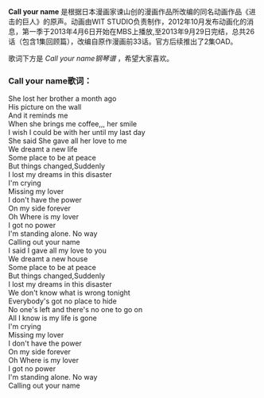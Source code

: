 

**Call your name** 是根据日本漫画家谏山创的漫画作品所改编的同名动画作品《进击的巨人》的原声。动画由WIT
STUDIO负责制作，2012年10月发布动画化的消息，第一季于2013年4月6日开始在MBS上播放,至2013年9月29日完结，总共26话（包含1集回顾篇），改编自原作漫画前33话。官方后续推出了2集OAD。

  
歌词下方是 _Call your name钢琴谱_ ，希望大家喜欢。

### Call your name歌词：

She lost her brother a month ago  
His picture on the wall  
And it reminds me  
When she brings me coffee,,, her smile  
I wish I could be with her until my last day  
She said She gave all her love to me  
We dreamt a new life  
Some place to be at peace  
But things changed,Suddenly  
I lost my dreams in this disaster  
I'm crying  
Missing my lover  
I don't have the power  
On my side forever  
Oh Where is my lover  
I got no power  
I'm standing alone. No way  
Calling out your name  
I said I gave all my love to you  
We dreamt a new house  
Some place to be at peace  
But things changed,Suddenly  
I lost my dreams in this disaster  
We don't know what is wrong tonight  
Everybody's got no place to hide  
No one's left and there's no one to go on  
All I know is my life is gone  
I'm crying  
Missing my lover  
I don't have the power  
On my side forever  
Oh Where is my lover  
I got no power  
I'm standing alone. No way  
Calling out your name

